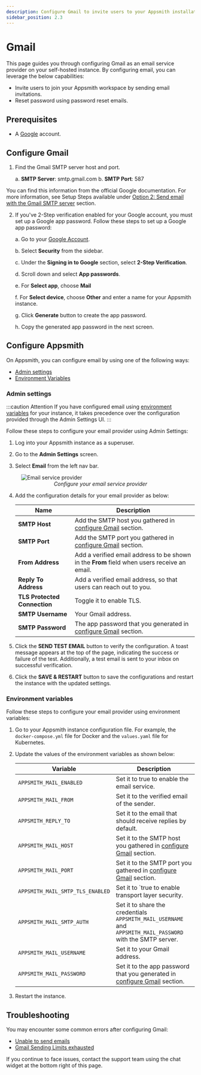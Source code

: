 ```yaml
---
description: Configure Gmail to invite users to your Appsmith installation
sidebar_position: 2.3
---
```


# Gmail
This page guides you through configuring Gmail as an email service provider on your self-hosted instance. By configuring email, you can leverage the below capabilities:

* Invite users to join your Appsmith workspace by sending email invitations.
* Reset password using password reset emails.

## Prerequisites
* A [Google](https://myaccount.google.com) account.

## Configure Gmail

1. Find the Gmail SMTP server host and port. 

    a. **SMTP Server**: smtp.gmail.com
    b. **SMTP Port**: 587 

You can find this information from the official Google documentation. For more information, see Setup Steps available under [Option 2: Send email with the Gmail SMTP server](https://support.google.com/a/answer/176600?hl=en) section. 

2. If you've 2-Step verification enabled for your Google account, you must set up a Google app password. Follow these steps to set up a Google app password:

    a. Go to your [Google Account](https://myaccount.google.com/).

    b. Select **Security** from the sidebar.

    c. Under the **Signing in to Google** section, select **2-Step Verification**.

    d. Scroll down and select **App passwords**.

    e. For **Select app**, choose **Mail**

    f. For **Select device**, choose **Other** and enter a name for your Appsmith instance.

    g. Click **Generate** button to create the app password.

    h. Copy the generated app password in the next screen.

## Configure Appsmith

On Appsmith, you can configure email by using one of the following ways:

* [Admin settings](#admin-settings)
* [Environment Variables](#environment-variables)

### Admin settings

:::caution Attention
If you have configured email using [environment variables](#environment-variables) for your instance, it takes precedence over the configuration provided through the Admin Settings UI.
:::

Follow these steps to configure your email provider using Admin Settings:

1. Log into your Appsmith instance as a superuser.

2. Go to the **Admin Settings** screen.

3. Select **Email** from the left nav bar.

<figure>
<img src="/img/admin-settings-configure-email.png" style={{width: "100%", height: "auto"}} alt="Email service provider" />
<figcaption align="center"><i>Configure your email service provider</i></figcaption>
</figure>

4. Add the configuration details for your email provider as below:   

   | Name	| Description |
   |-----------|--------------|
   | **SMTP Host** |Add the SMTP host you gathered in [configure Gmail](#configure-gmail) section. |
   | **SMTP Port**	| Add the SMTP port you gathered in [configure Gmail](#configure-gmail) section. |
   | **From Address**	| Add a verified email address to be shown in the **From** field when users receive an email. |
   | **Reply To Address**	| Add a verified email address, so that users can reach out to you. |
   |  **TLS Protected Connection**	| Toggle it to enable TLS. |
   | **SMTP Username** |	Your Gmail address. |
   | **SMTP Password**	| The app password that you generated in [configure Gmail](#configure-gmail) section. |

5. Click the **SEND TEST EMAIL** button to verify the configuration. A toast message appears at the top of the page, indicating the success or failure of the test. Additionally, a test email is sent to your inbox on successful verification.

6. Click the **SAVE & RESTART** button to save the configurations and restart the instance with the updated settings.

### Environment variables

Follow these steps to configure your email provider using environment variables:

1. Go to your Appsmith instance configuration file. For example, the `docker-compose.yml` file for Docker and the `values.yaml` file for Kubernetes.

2. Update the values of the environment variables as shown below:

   |Variable	| Description |
   |-----------|--------------|
   | `APPSMITH_MAIL_ENABLED` | Set it to true to enable the email service. |
   | `APPSMITH_MAIL_FROM`	| Set it to the verified email of the sender. |
   | `APPSMITH_REPLY_TO`	| Set it to the email that should receive replies by default. |
   | `APPSMITH_MAIL_HOST`	| Set it to the SMTP host you gathered in [configure Gmail](#configure-gmail) section.  |
   | `APPSMITH_MAIL_PORT`	| Set it to the SMTP port you gathered in [configure Gmail](#configure-gmail) section.|
   | `APPSMITH_MAIL_SMTP_TLS_ENABLED` |	Set it to `true to enable transport layer security. |
   | `APPSMITH_MAIL_SMTP_AUTH`	| Set it to share the credentials `APPSMITH_MAIL_USERNAME` and `APPSMITH_MAIL_PASSWORD` with the SMTP server. |
   | `APPSMITH_MAIL_USERNAME` |	Set it to your Gmail address.
   | `APPSMITH_MAIL_PASSWORD` |	Set it to the app password that you generated in [configure Gmail](#configure-gmail) section. |

3. Restart the instance.

## Troubleshooting

You may encounter some common errors after configuring Gmail:

- [Unable to send emails](/getting-started/setup/instance-configuration/help-and-support/troubleshooting-guide/deployment-errors#unable-to-send-emails)
- [Gmail Sending Limits exhausted](https://support.google.com/a/answer/166852#)

If you continue to face issues, contact the support team using the chat widget at the bottom right of this page.

